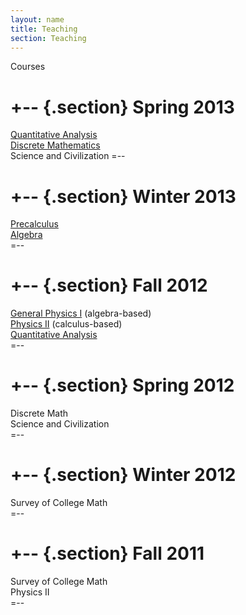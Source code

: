 ```yaml
---
layout: name
title: Teaching
section: Teaching
---
```


Courses

+-- {.section}
Spring 2013
===========
 [Quantitative Analysis][qaS2013]  
 [Discrete Mathematics][discrete]  
 Science and Civilization 
=--

+-- {.section}
Winter 2013
=======
 [Precalculus][pc]   
 [Algebra][alg]   
=--

+-- {.section}
Fall 2012
==========
 [General Physics I][gp1] (algebra-based)  
 [Physics II][cp2] (calculus-based)  
 [Quantitative Analysis][qaF2012]  
=--

+-- {.section}
Spring 2012
===========
 Discrete Math  
 Science and Civilization  
=--

+-- {.section}
Winter 2012
================
 Survey of College Math  
=--

+-- {.section}
Fall 2011
=========
 Survey of College Math  
 Physics II  
=--


[qaF2012]: http://markbetnel.com/qaF2012
[qaS2013]: http://markbetnel.com/qa1
[sciciv]: http://markbetnel.com/sciciv
[scicivOL]: http://markbetnel.com/scicivOL
[discrete]: http://markbetnel.com/discrete
[cp2]: http://markbetnel.com/calc-phys-2
[gp1]: http://markbetnel.com/genphys
[pc]: http://markbetnel.com/precalc
[alg]: http://markbetnel.com/algebra

